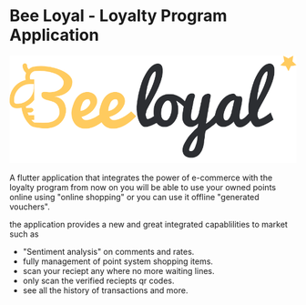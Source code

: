 # Bee Loyal - Loyalty Program Application
![GitHub Logo](assets/images/beel.png)

A flutter application that integrates the power of e-commerce with the loyalty program from now on you will be able to use your owned points online 
using "online shopping" or you can use it offline "generated vouchers".

the application provides a new and great integrated capablilities to market such as 
- "Sentiment analysis" on comments and rates.
- fully management of point system shopping items.
- scan your reciept any where no more waiting lines.
- only scan the verified reciepts qr codes.
- see all the history of transactions and more.
